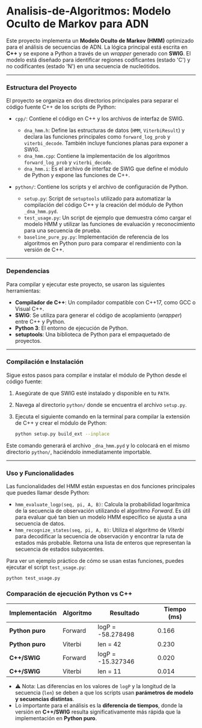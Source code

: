 ﻿# Analisis-de-Algoritmos: Modelo Oculto de Markov para ADN

Este proyecto implementa un **Modelo Oculto de Markov (HMM)** optimizado para el análisis de secuencias de ADN. La lógica principal está escrita en **C++** y se expone a Python a través de un *wrapper* generado con **SWIG**. El modelo está diseñado para identificar regiones codificantes (estado 'C') y no codificantes (estado 'N') en una secuencia de nucleótidos.

---

### Estructura del Proyecto

El proyecto se organiza en dos directorios principales para separar el código fuente C++ de los scripts de Python:

-   `cpp/`: Contiene el código en C++ y los archivos de interfaz de SWIG.
    -   `dna_hmm.h`: Define las estructuras de datos (`HMM`, `ViterbiResult`) y declara las funciones principales como `forward_log_prob` y `viterbi_decode`. También incluye funciones planas para exponer a SWIG.
    -   `dna_hmm.cpp`: Contiene la implementación de los algoritmos `forward_log_prob` y `viterbi_decode`.
    -   `dna_hmm.i`: Es el archivo de interfaz de SWIG que define el módulo de Python y expone las funciones de C++.

-   `python/`: Contiene los scripts y el archivo de configuración de Python.
    -   `setup.py`: Script de `setuptools` utilizado para automatizar la compilación del código C++ y la creación del módulo de Python `_dna_hmm.pyd`.
    -   `test_usage.py`: Un script de ejemplo que demuestra cómo cargar el modelo HMM y utilizar las funciones de evaluación y reconocimiento para una secuencia de prueba.
    -   `baseline_pure_py.py`: Implementación de referencia de los algoritmos en Python puro para comparar el rendimiento con la versión de C++.

---

### Dependencias

Para compilar y ejecutar este proyecto, se usaron las siguientes herramientas:

-   **Compilador de C++**: Un compilador compatible con C++17, como GCC o Visual C++.
-   **SWIG**: Se utiliza para generar el código de acoplamiento (*wrapper*) entre C++ y Python.
-   **Python 3**: El entorno de ejecución de Python.
-   **setuptools**: Una biblioteca de Python para el empaquetado de proyectos.

---

### Compilación e Instalación

Sigue estos pasos para compilar e instalar el módulo de Python desde el código fuente:

1.  Asegúrate de que SWIG esté instalado y disponible en tu `PATH`.
2.  Navega al directorio `python/` donde se encuentra el archivo `setup.py`.
3.  Ejecuta el siguiente comando en la terminal para compilar la extensión de C++ y crear el módulo de Python:

    ```bash
    python setup.py build_ext --inplace
    ```

Este comando generará el archivo `_dna_hmm.pyd` y lo colocará en el mismo directorio `python/`, haciéndolo inmediatamente importable.

---

### Uso y Funcionalidades

Las funcionalidades del HMM están expuestas en dos funciones principales que puedes llamar desde Python:

-   `hmm_evaluate_logp(seq, pi, A, B)`: Calcula la probabilidad logarítmica de la secuencia de observación utilizando el algoritmo *Forward*. Es útil para evaluar qué tan bien un modelo HMM específico se ajusta a una secuencia de datos.
-   `hmm_recognize_states(seq, pi, A, B)`: Utiliza el algoritmo de *Viterbi* para decodificar la secuencia de observación y encontrar la ruta de estados más probable. Retorna una lista de enteros que representan la secuencia de estados subyacentes.

Para ver un ejemplo práctico de cómo se usan estas funciones, puedes ejecutar el script `test_usage.py`:

```bash
python test_usage.py
```

### Comparación de ejecución Python vs C++

| Implementación      | Algoritmo | Resultado         | Tiempo (ms) |
|---------------------|-----------|------------------|-------------|
| **Python puro**     | Forward   | logP = -58.278498 | 0.166       |
| **Python puro**     | Viterbi   | len = 42          | 0.230       |
| **C++/SWIG**        | Forward   | logP = -15.327346 | 0.020       |
| **C++/SWIG**        | Viterbi   | len = 11          | 0.014       |

- ⚠️ Nota: Las diferencias en los valores de `logP` y la longitud de la secuencia (`len`) se deben a que los scripts usan **parámetros de modelo y secuencias distintas**.  
- Lo importante para el análisis es la **diferencia de tiempos**, donde la versión en **C++/SWIG** resulta significativamente más rápida que la implementación en **Python puro**.
